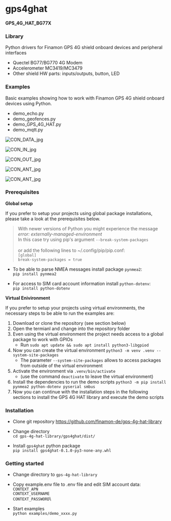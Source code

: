 # gps4ghat
**GPS_4G_HAT_BG77X** 

### Library

Python drivers for Finamon GPS 4G shield onboard devices and peripheral interfaces
- Quectel BG77/BG770 4G Modem
- Accelerometer MC3419/MC3479
- Other shield HW parts: inputs/outputs, button, LED
  
### Examples

Basic examples showing how to work with Finamon GPS 4G shield onboard devices using Python.
- demo_echo.py
- demo_geofences.py
- demo_GPS_4G_HAT.py
- demo_mqtt.py 

![CON_DATA_jpg](./res/GPS_4G_HAT_CON_DATA.jpg)

![CON_IN_jpg](./res/GPS_4G_HAT_CON_IN.jpg)

![CON_OUT_jpg](./res/GPS_4G_HAT_CON_OUT.jpg)

![CON_ANT_jpg](./res/GPS_4G_HAT_ANT_INTERN.jpg)

![CON_ANT_jpg](./res/GPS_4G_HAT_ANT_EXTERN.jpg)

### Prerequisites

__Global setup__

If you prefer to setup your projects using global package installations, please take a look at the prerequisites below.

> With newer versions of Python you might experience the message *error: externally-managed-environment*<br/>
  In this case try using pip's argument `--break-system-packages`<br/>    		
  or add the following lines to ~/.config/pip/pip.conf:<br/>
  `[global]`<br/>
  `break-system-packages = true`

- To be able to parse NMEA messages install package `pynmea2`:\
  `pip install pynmea2`
  
- For access to SIM card account information install `python-dotenv`:\
  `pip install python-dotenv`


__Virtual Enivironment__

If you prefer to setup your projects using virtual environments, the necessary steps to be able to run the examples are:

1. Download or clone the repository (see section below)
2. Open the termianl and change into the repository folder
3. Even using the virtual environment the project needs access to a global package to work with GPIOs
    - Run `sudo apt update && sudo apt install python3-libgpiod`
4. Now you can create the virtual environment `python3 -m venv .venv --system-site-packages`
    - The parameter `--system-site-packages` allows to access packages from outside of the virtual environment
5. Activate the environment via `.venv/bin/activate`
    - (use the command `deactivate` to leave the virtual environment)
7. Install the dependencies to run the demo scripts `python3 -m pip install pynmea2 python-dotenv pyserial smbus`
8. Now you can continue with the installation steps in the following sections to install the GPS 4G HAT library and execute the demo scripts

### Installation
- Clone git repository https://github.com/finamon-de/gps-4g-hat-library

- Change directory\
  `cd gps-4g-hat-library/gps4ghat/dist/`

- Install `gps4ghat` python package\
  `pip install gps4ghat-0.1.0-py3-none-any.whl`

### Getting started
- Change directory to `gps-4g-hat-library` 

- Copy example.env file to .env file and edit SIM account data:\
  `CONTEXT_APN`\
  `CONTEXT_USERNAME`\
  `CONTEXT_PASSWORD`\
  
- Start examples\
  `python examples/demo_xxxx.py`


  
